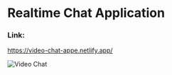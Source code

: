 # Realtime Chat Application

### Link:  
https://video-chat-appe.netlify.app/

![Video Chat](https://i.ibb.co/7WZRLD1/122.jpg)
